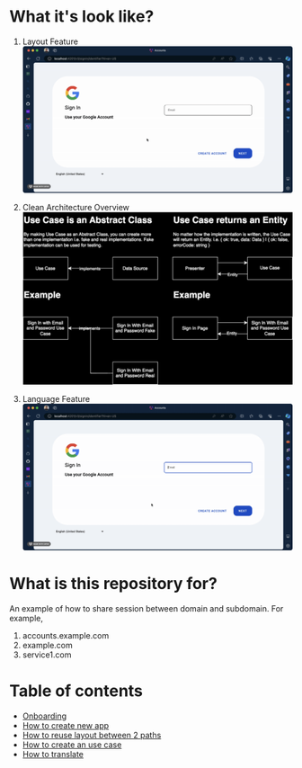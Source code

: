 # What it's look like?

1. Layout Feature
   ![Accounts Layout](./docs/accounts-layout.gif)

2. Clean Architecture Overview
   ![Clean Architecture Overview](./docs/clean-architecture-overview.svg)

3. Language Feature
   ![Language Component](./docs/language-component.gif)

# What is this repository for?

An example of how to share session between domain and subdomain. For example,

1. accounts.example.com
2. example.com
3. service1.com

# Table of contents

- [Onboarding](./docs/onboarding.md)
- [How to create new app](./docs/how-to-create-new-app.md)
- [How to reuse layout between 2 paths](./docs/how-to-reuse-layout-between-2-paths.md)
- [How to create an use case](./docs/how-to-create-an-use-case.md)
- [How to translate](./docs/how-to-translate.md)
